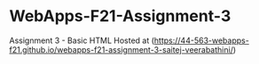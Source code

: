 # WebApps-F21-Assignment-3
Assignment 3 - Basic HTML
Hosted at (https://44-563-webapps-f21.github.io/webapps-f21-assignment-3-saitej-veerabathini/)